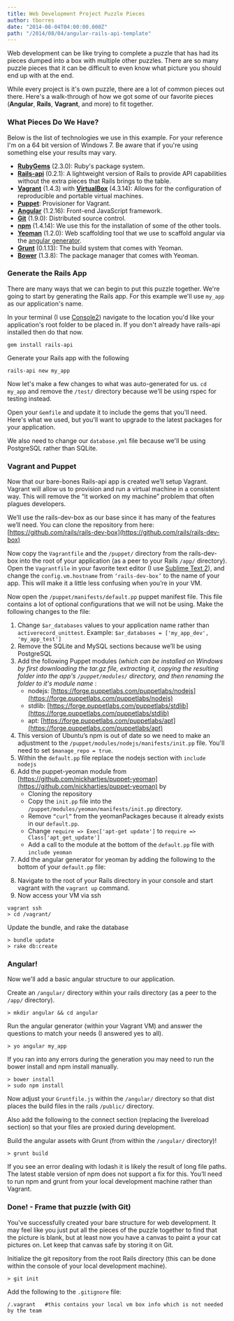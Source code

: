 ```yaml
---
title: Web Development Project Puzzle Pieces
author: tborres
date: "2014-08-04T04:00:00.000Z"
path: "/2014/08/04/angular-rails-api-template"
---
```


Web development can be like trying to complete a puzzle that has had its pieces
dumped into a box with multiple other puzzles. There are so many puzzle pieces
that it can be difficult to even know what picture you should end up with at the
end.

While every project is it's own puzzle, there are a lot of common pieces out
there. Here's a walk-through of how we got some of our favorite pieces
(**Angular**, **Rails**, **Vagrant**, and more) to fit together.

### What Pieces Do We Have?

Below is the list of technologies we use in this example. For your reference I'm
on a 64 bit version of Windows 7. Be aware that if you're using something else
your results may vary.

* **[RubyGems](http://sourceforge.net/projects/console/files/)** (2.3.0): Ruby's
  package system.
* **[Rails-api](https://github.com/rails-api/rails-api)** (0.2.1): A lightweight
  version of Rails to provide API capabilities without the extra pieces that
  Rails brings to the table.
* **[Vagrant](http://www.vagrantup.com/)** (1.4.3) with
  **[VirtualBox](https://www.virtualbox.org/)** (4.3.14): Allows for the
  configuration of reproducible and portable virtual machines.
* **[Puppet](http://puppetlabs.com/puppet/puppet-open-source)**: Provisioner for
  Vagrant.
* **[Angular](https://angularjs.org/)** (1.2.16): Front-end JavaScript
  framework.
* **[Git](http://git-scm.com/)** (1.9.0): Distributed source control.
* **[npm](http://nodejs.org/)** (1.4.14): We use this for the installation of
  some of the other tools.
* **[Yeoman](http://yeoman.io/)** (1.2.0): Web scaffolding tool that we use to
  scaffold angular via the
  [angular generator](https://github.com/yeoman/generator-angular).
* **[Grunt](http://gruntjs.com/)** (0.1.13): The build system that comes with
  Yeoman.
* **[Bower](http://bower.io/)** (1.3.8): The package manager that comes with
  Yeoman.

### Generate the Rails App

There are many ways that we can begin to put this puzzle together. We're going
to start by generating the Rails app. For this example we'll use `my_app` as our
application's name.

In your terminal (I use
[Console2](http://sourceforge.net/projects/console/files/)) navigate to the
location you'd like your application's root folder to be placed in. If you don't
already have rails-api installed then do that now.

    gem install rails-api

Generate your Rails app with the following

    rails-api new my_app

Now let's make a few changes to what was auto-generated for us. `cd my_app` and
remove the `/test/` directory because we'll be using rspec for testing instead.

Open your `Gemfile` and update it to include the gems that you'll need. Here's
what we used, but you'll want to upgrade to the latest packages for your
application.

<script src="https://gist.github.com/tborres/67ed702ad8cfafaeec05.js?file=Gemfile"></script>

We also need to change our `database.yml` file because we'll be using PostgreSQL
rather than SQLite.

<script src="https://gist.github.com/tborres/67ed702ad8cfafaeec05.js?file=database.yml"></script>

### Vagrant and Puppet

Now that our bare-bones Rails-api app is created we’ll setup Vagrant. Vagrant
will allow us to provision and run a virtual machine in a consistent way. This
will remove the “it worked on my machine” problem that often plagues developers.

We’ll use the rails-dev-box as our base since it has many of the features we’ll
need. You can clone the repository from here:
[https://github.com/rails/rails-dev-box](https://github.com/rails/rails-dev-box)

Now copy the `Vagrantfile` and the `/puppet/` directory from the rails-dev-box
into the root of your application (as a peer to your Rails `/app/` directory).
Open the `Vagrantfile` in your favorite text editor (I use
[Sublime Text 2](http://www.sublimetext.com/)), and change the
`config.vm.hostname` from `‘rails-dev-box’` to the name of your app. This will
make it a little less confusing when you’re in your VM.

Now open the `/puppet/manifests/default.pp` puppet manifest file. This file
contains a lot of optional configurations that we will not be using. Make the
following changes to the file:

1. Change `$ar_databases` values to your application name rather than
   `activerecord_unittest`. Example: `$ar_databases = ['my_app_dev',
   'my_app_test']`
2. Remove the SQLite and MySQL sections because we’ll be using PostgreSQL
3. Add the following Puppet modules (_which can be installed on Windows by first
   downloading the tar.gz file, extracting it, copying the resulting folder into
   the app's `/puppet/modules/` directory, and then renaming the folder to it's
   module name_ :
   * nodejs:
     [https://forge.puppetlabs.com/puppetlabs/nodejs](https://forge.puppetlabs.com/puppetlabs/nodejs)
   * stdlib:
     [https://forge.puppetlabs.com/puppetlabs/stdlib](https://forge.puppetlabs.com/puppetlabs/stdlib)
   * apt:
     [https://forge.puppetlabs.com/puppetlabs/apt](https://forge.puppetlabs.com/puppetlabs/apt)
4. This version of Ubuntu’s npm is out of date so we need to make an adjustment
   to the `/puppet/modules/nodejs/manifests/init.pp` file. You'll need to set
   `$manage_repo = true`.
5. Within the `default.pp` file replace the nodejs section with `include nodejs`
6. Add the puppet-yeoman module from
   [https://github.com/nickhartjes/puppet-yeoman](https://github.com/nickhartjes/puppet-yeoman)
   by
   * Cloning the repository
   * Copy the `init.pp` file into the `/puppet/modules/yeoman/manifests/init.pp`
     directory.
   * Remove `“curl”` from the yeomanPackages because it already exists in our
     `default.pp`.
   * Change `require => Exec['apt-get update']` to `require =>
     Class['apt_get_update']`
   * Add a call to the module at the bottom of the `default.pp` file with
     `include yeoman`
7. Add the angular generator for yeoman by adding the following to the bottom of
   your `default.pp` file:

<code data-gist-id="67ed702ad8cfafaeec05" data-gist-file="default.pp" data-gist-line="109-113"></code>

8. Navigate to the root of your Rails directory in your console and start
   vagrant with the `vagrant up` command.
9. Now access your VM via ssh

```
vagrant ssh
> cd /vagrant/
```

Update the bundle, and rake the database

```
> bundle update
> rake db:create
```

### Angular!

Now we'll add a basic angular structure to our application.

Create an `/angular/` directory within your rails directory (as a peer to the
`/app/` directory).

```
> mkdir angular && cd angular
```

Run the angular generator (within your Vagrant VM) and answer the questions to
match your needs (I answered yes to all).

```
> yo angular my_app
```

If you ran into any errors during the generation you may need to run the bower
install and npm install manually.

```
> bower install
> sudo npm install
```

Now adjust your `Gruntfile.js` within the `/angular/` directory so that dist
places the build files in the rails `/public/` directory.

<code data-gist-id="67ed702ad8cfafaeec05" data-gist-file="Gruntfile.js" data-gist-line="21-24"></code>

Also add the following to the connect section (replacing the livereload section)
so that your files are proxied during development.

<code data-gist-id="67ed702ad8cfafaeec05" data-gist-file="Gruntfile.js" data-gist-line="76-98"></code>

Build the angular assets with Grunt (from within the `/angular/` directory)!

```
> grunt build
```

If you see an error dealing with lodash it is likely the result of long file
paths. The latest stable version of npm does not support a fix for this. You’ll
need to run npm and grunt from your local development machine rather than
Vagrant.

### Done! - Frame that puzzle (with Git)

You've successfully created your bare structure for web development. It may feel
like you just put all the pieces of the puzzle together to find that the picture
is blank, but at least now you have a canvas to paint a your cat pictures on.
Let keep that canvas safe by storing it on Git.

Initialize the git repository from the root Rails directory (this can be done
within the console of your local development machine).

```
> git init
```

Add the following to the `.gitignore` file:

```
/.vagrant 	#this contains your local vm box info which is not needed by the team
```
